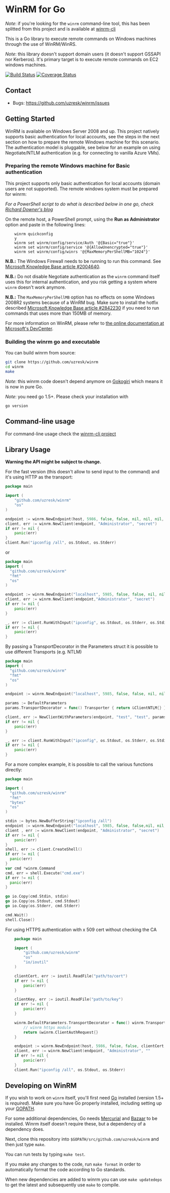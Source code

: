 # WinRM for Go

_Note_: if you're looking for the `winrm` command-line tool, this has been splitted from this project and is available at [winrm-cli](https://github.com/uzresk/winrm-cli)

This is a Go library to execute remote commands on Windows machines through
the use of WinRM/WinRS.

_Note_: this library doesn't support domain users (it doesn't support GSSAPI nor Kerberos). It's primary target is to execute remote commands on EC2 windows machines.

[![Build Status](https://travis-ci.org/uzresk/winrm.svg?branch=master)](https://travis-ci.org/uzresk/winrm)
[![Coverage Status](https://coveralls.io/repos/uzresk/winrm/badge.png)](https://coveralls.io/r/uzresk/winrm)

## Contact

- Bugs: https://github.com/uzresk/winrm/issues


## Getting Started
WinRM is available on Windows Server 2008 and up. This project natively supports basic authentication for local accounts, see the steps in the next section on how to prepare the remote Windows machine for this scenario. The authentication model is pluggable, see below for an example on using Negotiate/NTLM authentication (e.g. for connecting to vanilla Azure VMs).

### Preparing the remote Windows machine for Basic authentication
This project supports only basic authentication for local accounts (domain users are not supported). The remote windows system must be prepared for winrm:

_For a PowerShell script to do what is described below in one go, check [Richard Downer's blog](http://www.frontiertown.co.uk/2011/12/overthere-control-windows-from-java/)_

On the remote host, a PowerShell prompt, using the __Run as Administrator__ option and paste in the following lines:

		winrm quickconfig
		y
		winrm set winrm/config/service/Auth '@{Basic="true"}'
		winrm set winrm/config/service '@{AllowUnencrypted="true"}'
		winrm set winrm/config/winrs '@{MaxMemoryPerShellMB="1024"}'

__N.B.:__ The Windows Firewall needs to be running to run this command. See [Microsoft Knowledge Base article #2004640](http://support.microsoft.com/kb/2004640).

__N.B.:__ Do not disable Negotiate authentication as the `winrm` command itself uses this for internal authentication, and you risk getting a system where `winrm` doesn't work anymore.

__N.B.:__ The `MaxMemoryPerShellMB` option has no effects on some Windows 2008R2 systems because of a WinRM bug. Make sure to install the hotfix described [Microsoft Knowledge Base article #2842230](http://support.microsoft.com/kb/2842230) if you need to run commands that uses more than 150MB of memory.

For more information on WinRM, please refer to <a href="http://msdn.microsoft.com/en-us/library/windows/desktop/aa384426(v=vs.85).aspx">the online documentation at Microsoft's DevCenter</a>.

### Building the winrm go and executable

You can build winrm from source:

```sh
git clone https://github.com/uzresk/winrm
cd winrm
make
```

_Note_: this winrm code doesn't depend anymore on [Gokogiri](https://github.com/moovweb/gokogiri) which means it is now in pure Go.

_Note_: you need go 1.5+. Please check your installation with

```
go version
```

## Command-line usage

For command-line usage check the [winrm-cli project](https://github.com/uzresk/winrm-cli)

## Library Usage

**Warning the API might be subject to change.**

For the fast version (this doesn't allow to send input to the command) and it's using HTTP as the transport:

```go
package main

import (
	"github.com/uzresk/winrm"
	"os"
)

endpoint := winrm.NewEndpoint(host, 5986, false, false, nil, nil, nil, 0)
client, err := winrm.NewClient(endpoint, "Administrator", "secret")
if err != nil {
	panic(err)
}
client.Run("ipconfig /all", os.Stdout, os.Stderr)
```

or
```go
package main
import (
  "github.com/uzresk/winrm"
  "fmt"
  "os"
)

endpoint := winrm.NewEndpoint("localhost", 5985, false, false, nil, nil, nil, 0)
client, err := winrm.NewClient(endpoint,"Administrator", "secret")
if err != nil {
	panic(err)
}

_, err := client.RunWithInput("ipconfig", os.Stdout, os.Stderr, os.Stdin)
if err != nil {
	panic(err)
}

```

By passing a TransportDecorator in the Parameters struct it is possible to use different Transports (e.g. NTLM)

```go
package main
import (
  "github.com/uzresk/winrm"
  "fmt"
  "os"
)

endpoint := winrm.NewEndpoint("localhost", 5985, false, false, nil, nil, nil, 0)

params := DefaultParameters
params.TransportDecorator = func() Transporter { return &ClientNTLM{} }

client, err := NewClientWithParameters(endpoint, "test", "test", params)
if err != nil {
	panic(err)
}

_, err := client.RunWithInput("ipconfig", os.Stdout, os.Stderr, os.Stdin)
if err != nil {
	panic(err)
}

```

For a more complex example, it is possible to call the various functions directly:

```go
package main

import (
  "github.com/uzresk/winrm"
  "fmt"
  "bytes"
  "os"
)

stdin := bytes.NewBufferString("ipconfig /all")
endpoint := winrm.NewEndpoint("localhost", 5985, false, false,nil, nil, nil, 0)
client , err := winrm.NewClient(endpoint, "Administrator", "secret")
if err != nil {
	panic(err)
}
shell, err := client.CreateShell()
if err != nil {
  panic(err)
}
var cmd *winrm.Command
cmd, err = shell.Execute("cmd.exe")
if err != nil {
  panic(err)
}

go io.Copy(cmd.Stdin, stdin)
go io.Copy(os.Stdout, cmd.Stdout)
go io.Copy(os.Stderr, cmd.Stderr)

cmd.Wait()
shell.Close()
```

For using HTTPS authentication with x 509 cert without checking the CA
```go
	package main

	import (
		"github.com/uzresk/winrm"
		"os"
		"io/ioutil"
	)

	clientCert, err := ioutil.ReadFile("path/to/cert")
	if err != nil {
		panic(err)
	}

	clientKey, err := ioutil.ReadFile("path/to/key")
	if err != nil {
		panic(err)
	}

	winrm.DefaultParameters.TransportDecorator = func() winrm.Transporter {
		// winrm https module
		return &winrm.ClientAuthRequest{}
	}

	endpoint := winrm.NewEndpoint(host, 5986, false, false, clientCert, clientKey, nil, 0)
	client, err := winrm.NewClient(endpoint, "Administrator", ""
	if err != nil {
		panic(err)
	}
	client.Run("ipconfig /all", os.Stdout, os.Stderr)
```

## Developing on WinRM

If you wish to work on `winrm` itself, you'll first need [Go](http://golang.org)
installed (version 1.5+ is _required_). Make sure you have Go properly installed,
including setting up your [GOPATH](http://golang.org/doc/code.html#GOPATH).

For some additional dependencies, Go needs [Mercurial](http://mercurial.selenic.com/)
and [Bazaar](http://bazaar.canonical.com/en/) to be installed.
Winrm itself doesn't require these, but a dependency of a dependency does.

Next, clone this repository into `$GOPATH/src/github.com/uzresk/winrm` and
then just type `make`.

You can run tests by typing `make test`.

If you make any changes to the code, run `make format` in order to automatically
format the code according to Go standards.

When new dependencies are added to winrm you can use `make updatedeps` to
get the latest and subsequently use `make` to compile.
